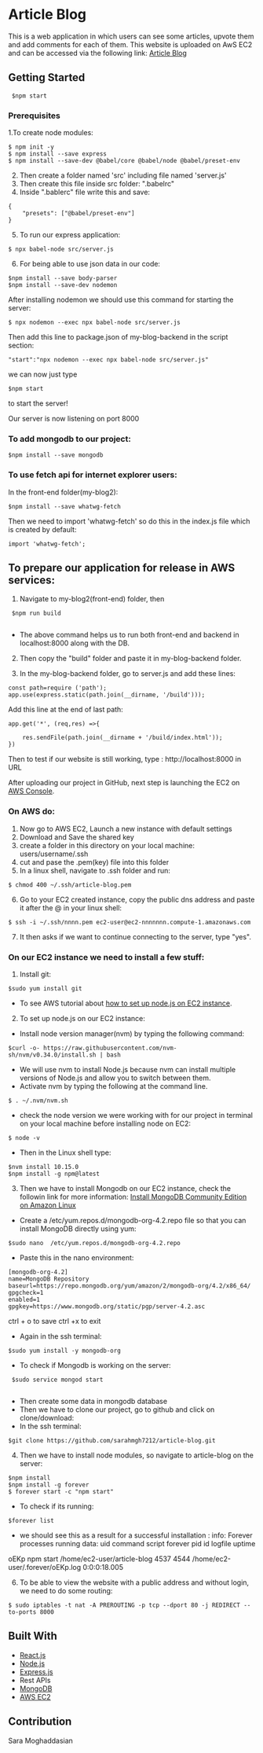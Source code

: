 # Article Blog
This is a web application in which users can see some articles, upvote them and add comments for each of them. This website is uploaded on AwS EC2 and can be accessed via the following link:
[Article Blog](http://ec2-54-157-223-159.compute-1.amazonaws.com/)

## Getting Started
```
 $npm start
 ```
### Prerequisites
1.To create node modules:
```
$ npm init -y
$ npm install --save express 
$ npm install --save-dev @babel/core @babel/node @babel/preset-env

```
2. Then create a folder named 'src' including  file named 'server.js'
3. Then create this file inside src folder: ".babelrc"
4. Inside ".bablerc" file write this and save:
```
{
    "presets": ["@babel/preset-env"]
}
```
5. To run our express application:
```
$ npx babel-node src/server.js

```
6. For being able to use json data in our code:
```
$npm install --save body-parser
$npm install --save-dev nodemon

```


After installing nodemon we should use this command for starting the server:
```
$ npx nodemon --exec npx babel-node src/server.js

```
Then add this line to package.json of my-blog-backend in the script section:

```
"start":"npx nodemon --exec npx babel-node src/server.js"

```
we can now just type
```
$npm start

```
to start the server!

Our server is now listening on port 8000
### To add mongodb to our project:
```
$npm install --save mongodb
```

### To use fetch api for internet explorer users:
In the front-end folder(my-blog2):
```
$npm install --save whatwg-fetch

```
Then we need to import 'whatwg-fetch' so do this in the index.js file which is created by default:
 ```
 import 'whatwg-fetch';
 
 ```
## To prepare our application for release in AWS services:
1. Navigate to my-blog2(front-end) folder, then
```
 $npm run build 
 
``` 
  - The above command helps us to run both front-end and backend in localhost:8000 along with the DB.
2. Then copy the "build" folder and paste it in my-blog-backend folder.

3. In the my-blog-backend folder, go to server.js and add these lines:
```
const path=require ('path');
app.use(express.static(path.join(__dirname, '/build')));
```
Add this line at the end of last path:

```
app.get('*', (req,res) =>{

    res.sendFile(path.join(__dirname + '/build/index.html'));
})

```
Then to test if our website is still working, type : http://localhost:8000 in URL

After uploading our project in GitHub, next step is launching the EC2 on [AWS Console](https://aws.amazon.com/console/).
### On AWS do:
1. Now go to AWS EC2, Launch a new instance with default settings
2. Download and Save the shared key
3. create a folder in this directory on your local machine: users/username/.ssh 
4. cut and pase the .pem(key) file into this folder
5. In a linux shell, navigate to .ssh folder and run:
```
$ chmod 400 ~/.ssh/article-blog.pem
```
6. Go to your EC2 created instance, copy the public dns address and paste it after the @ in your linux shell:
```
$ ssh -i ~/.ssh/nnnn.pem ec2-user@ec2-nnnnnnn.compute-1.amazonaws.com

```
7. It then asks if we want to continue connecting to the server, type "yes".
 ### On our EC2 instance we need to install a few stuff:
1. Install git:
```
$sudo yum install git

```
  - To see AWS tutorial about [how to set up node.js on  EC2 instance](https://docs.aws.amazon.com/sdk-for-javascript/v2/developer-guide/setting-up-node-on-ec2-instance.html).
  
2. To set up node.js on our EC2 instance:
  - Install node version manager(nvm) by typing the following command:
  ```
  $curl -o- https://raw.githubusercontent.com/nvm-sh/nvm/v0.34.0/install.sh | bash
  ```
  - We will use nvm to install Node.js because nvm can install multiple versions of Node.js and allow you to switch between them.
  - Activate nvm by typing the following at the command line.
  
  ```
  $ . ~/.nvm/nvm.sh
  
  ```
  
  - check the node version we were working with for our project in terminal on your local machine before installing node on EC2:
  ```
  $ node -v
  
  ```
  - Then in the Linux shell type:
  
  ```
  $nvm install 10.15.0
  $npm install -g npm@latest

  ```
3. Then we have to install Mongodb on our EC2 instance, check the followin link for more information:
[Install MongoDB Community Edition on Amazon Linux](https://docs.mongodb.com/manual/tutorial/install-mongodb-on-amazon/)

  - Create a /etc/yum.repos.d/mongodb-org-4.2.repo file so that you can install MongoDB directly using yum:
  ```
  $sudo nano  /etc/yum.repos.d/mongodb-org-4.2.repo
  
  ```
  - Paste this in the nano environment:
  ```
  [mongodb-org-4.2]
  name=MongoDB Repository
  baseurl=https://repo.mongodb.org/yum/amazon/2/mongodb-org/4.2/x86_64/
  gpgcheck=1
  enabled=1
  gpgkey=https://www.mongodb.org/static/pgp/server-4.2.asc
  
  ```
  ctrl + o to save
  ctrl +x to exit
  
  - Again in the ssh terminal:
  ```
  $sudo yum install -y mongodb-org
  
  ```

  - To check if Mongodb is working on the server:

  ```
   $sudo service mongod start
   
  ```
  - Then create some data in mongodb database
  - Then we have to clone our project, go to github and click on clone/download:
  - In the ssh terminal:
  ```
  $git clone https://github.com/sarahmgh7212/article-blog.git
 
  ```
4. Then we have to install node modules, so navigate to article-blog on the server:
```
$npm install
$npm install -g forever
$ forever start -c "npm start" 

```
  - To check if its running:
  
  ```
  $forever list
  
  ```
  - we should see this as a result for a successful installation :
info:    Forever processes running
data:        uid  command   script                      forever pid  id logfile                          uptime

 oEKp npm start /home/ec2-user/article-blog 4537    4544    /home/ec2-user/.forever/oEKp.log 0:0:0:18.005

6. To be able to view the website with a public address and without login, we need to do some routing:

```
$ sudo iptables -t nat -A PREROUTING -p tcp --dport 80 -j REDIRECT --to-ports 8000

```
## Built With
* [React.js](https://reactjs.org/)
* [Node.js](https://nodejs.org/en/)
* [Express.js](https://expressjs.com/)
* Rest APIs
* [MongoDB](https://www.mongodb.com/)
* [AWS EC2](https://aws.amazon.com/console/)

## Contribution
Sara Moghaddasian


